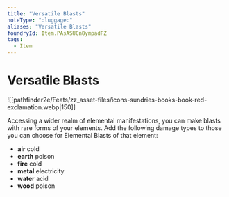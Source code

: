 ```yaml
---
title: "Versatile Blasts"
noteType: ":luggage:"
aliases: "Versatile Blasts"
foundryId: Item.PAsASUCn8ympadFZ
tags:
  - Item
---
```


# Versatile Blasts
![[pathfinder2e/Feats/zz_asset-files/icons-sundries-books-book-red-exclamation.webp|150]]

Accessing a wider realm of elemental manifestations, you can make blasts with rare forms of your elements. Add the following damage types to those you can choose for Elemental Blasts of that element:

*   **air** cold
*   **earth** poison
*   **fire** cold
*   **metal** electricity
*   **water** acid
*   **wood** poison
